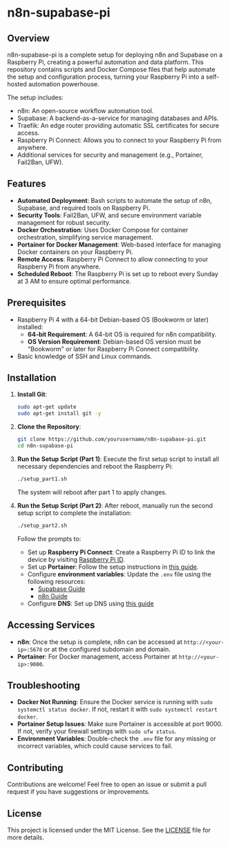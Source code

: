 # n8n-supabase-pi

## Overview

n8n-supabase-pi is a complete setup for deploying n8n and Supabase on a Raspberry Pi, creating a powerful automation and data platform. This repository contains scripts and Docker Compose files that help automate the setup and configuration process, turning your Raspberry Pi into a self-hosted automation powerhouse.

The setup includes:

- n8n: An open-source workflow automation tool.
- Supabase: A backend-as-a-service for managing databases and APIs.
- Traefik: An edge router providing automatic SSL certificates for secure access.
- Raspberry Pi Connect: Allows you to connect to your Raspberry Pi from anywhere.
- Additional services for security and management (e.g., Portainer, Fail2Ban, UFW).

## Features

- **Automated Deployment**: Bash scripts to automate the setup of n8n, Supabase, and required tools on Raspberry Pi.
- **Security Tools**: Fail2Ban, UFW, and secure environment variable management for robust security.
- **Docker Orchestration**: Uses Docker Compose for container orchestration, simplifying service management.
- **Portainer for Docker Management**: Web-based interface for managing Docker containers on your Raspberry Pi.
- **Remote Access**: Raspberry Pi Connect to allow connecting to your Raspberry Pi from anywhere.
- **Scheduled Reboot**: The Raspberry Pi is set up to reboot every Sunday at 3 AM to ensure optimal performance.

## Prerequisites

- Raspberry Pi 4 with a 64-bit Debian-based OS (Bookworm or later) installed:
  - **64-bit Requirement**: A 64-bit OS is required for n8n compatibility.
  - **OS Version Requirement**: Debian-based OS version must be "Bookworm" or later for Raspberry Pi Connect compatibility.
- Basic knowledge of SSH and Linux commands.

## Installation

1. **Install Git**:

   ```sh
   sudo apt-get update
   sudo apt-get install git -y
   ```

2. **Clone the Repository**:

   ```sh
   git clone https://github.com/yourusername/n8n-supabase-pi.git
   cd n8n-supabase-pi
   ```

3. **Run the Setup Script (Part 1)**:
   Execute the first setup script to install all necessary dependencies and reboot the Raspberry Pi:

   ```sh
   ./setup_part1.sh
   ```

   The system will reboot after part 1 to apply changes.

4. **Run the Setup Script (Part 2)**:
   After reboot, manually run the second setup script to complete the installation:

   ```sh
   ./setup_part2.sh
   ```

   Follow the prompts to:

   - Set up **Raspberry Pi Connect**: Create a Raspberry Pi ID to link the device by visiting [Raspberry Pi ID](https://id.raspberrypi.com/).
   - Set up **Portainer**: Follow the setup instructions in [this guide](https://pimylifeup.com/raspberry-pi-portainer/).
   - Configure **environment variables**: Update the `.env` file using the following resources:
     - [Supabase Guide](https://supabase.com/docs/guides/self-hosting/docker#securing-your-services/)
     - [n8n Guide](https://docs.n8n.io/hosting/installation/server-setups/docker-compose/#6-create-env-file)
   - Configure **DNS**: Set up DNS using [this guide](https://docs.n8n.io/hosting/installation/server-setups/docker-compose/#4-dns-setup)

## Accessing Services

- **n8n**: Once the setup is complete, n8n can be accessed at `http://<your-ip>:5678` or at the configured subdomain and domain.
- **Portainer**: For Docker management, access Portainer at `http://<your-ip>:9000`.

## Troubleshooting

- **Docker Not Running**: Ensure the Docker service is running with `sudo systemctl status docker`. If not, restart it with `sudo systemctl restart docker`.
- **Portainer Setup Issues**: Make sure Portainer is accessible at port 9000. If not, verify your firewall settings with `sudo ufw status`.
- **Environment Variables**: Double-check the `.env` file for any missing or incorrect variables, which could cause services to fail.

## Contributing

Contributions are welcome! Feel free to open an issue or submit a pull request if you have suggestions or improvements.

## License

This project is licensed under the MIT License. See the [LICENSE](LICENSE) file for more details.

